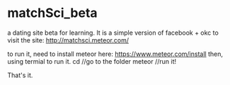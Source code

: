 # matchSci_beta

a dating site beta for learning. It is a simple version of facebook + okc
to visit the site: http://matchsci.meteor.com/

to run it, need to install meteor here: https://www.meteor.com/install
then, using termial to run it.
 cd <matchSci folder>  //go to the folder
 meteor  //run it!
 
 That's it.
